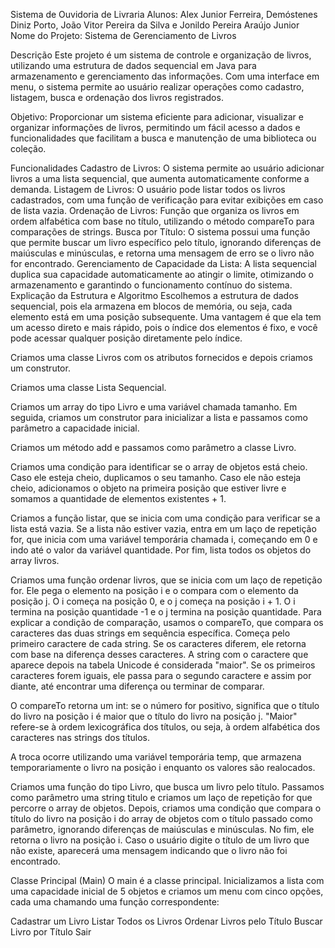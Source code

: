 Sistema de Ouvidoria de Livraria
Alunos: Alex Junior Ferreira, Demóstenes Diniz Porto, João Vitor Pereira da Silva e Jonildo Pereira Araújo Junior
Nome do Projeto: Sistema de Gerenciamento de Livros

Descrição
Este projeto é um sistema de controle e organização de livros, utilizando uma estrutura de dados sequencial em Java para armazenamento e gerenciamento das informações. Com uma interface em menu, o sistema permite ao usuário realizar operações como cadastro, listagem, busca e ordenação dos livros registrados.

Objetivo: Proporcionar um sistema eficiente para adicionar, visualizar e organizar informações de livros, permitindo um fácil acesso a dados e funcionalidades que facilitam a busca e manutenção de uma biblioteca ou coleção.

Funcionalidades
Cadastro de Livros: O sistema permite ao usuário adicionar livros a uma lista sequencial, que aumenta automaticamente conforme a demanda.
Listagem de Livros: O usuário pode listar todos os livros cadastrados, com uma função de verificação para evitar exibições em caso de lista vazia.
Ordenação de Livros: Função que organiza os livros em ordem alfabética com base no título, utilizando o método compareTo para comparações de strings.
Busca por Título: O sistema possui uma função que permite buscar um livro específico pelo título, ignorando diferenças de maiúsculas e minúsculas, e retorna uma mensagem de erro se o livro não for encontrado.
Gerenciamento de Capacidade da Lista: A lista sequencial duplica sua capacidade automaticamente ao atingir o limite, otimizando o armazenamento e garantindo o funcionamento contínuo do sistema.
Explicação da Estrutura e Algoritmo
Escolhemos a estrutura de dados sequencial, pois ela armazena em blocos de memória, ou seja, cada elemento está em uma posição subsequente. Uma vantagem é que ela tem um acesso direto e mais rápido, pois o índice dos elementos é fixo, e você pode acessar qualquer posição diretamente pelo índice.

Criamos uma classe Livros com os atributos fornecidos e depois criamos um construtor.

Criamos uma classe Lista Sequencial.

Criamos um array do tipo Livro e uma variável chamada tamanho. Em seguida, criamos um construtor para inicializar a lista e passamos como parâmetro a capacidade inicial.

Criamos um método add e passamos como parâmetro a classe Livro.

Criamos uma condição para identificar se o array de objetos está cheio. Caso ele esteja cheio, duplicamos o seu tamanho. Caso ele não esteja cheio, adicionamos o objeto na primeira posição que estiver livre e somamos a quantidade de elementos existentes + 1.

Criamos a função listar, que se inicia com uma condição para verificar se a lista está vazia. Se a lista não estiver vazia, entra em um laço de repetição for, que inicia com uma variável temporária chamada i, começando em 0 e indo até o valor da variável quantidade. Por fim, lista todos os objetos do array livros.

Criamos uma função ordenar livros, que se inicia com um laço de repetição for. Ele pega o elemento na posição i e o compara com o elemento da posição j. O i começa na posição 0, e o j começa na posição i + 1. O i termina na posição quantidade -1 e o j termina na posição quantidade. Para explicar a condição de comparação, usamos o compareTo, que compara os caracteres das duas strings em sequência específica. Começa pelo primeiro caractere de cada string. Se os caracteres diferem, ele retorna com base na diferença desses caracteres. A string com o caractere que aparece depois na tabela Unicode é considerada "maior". Se os primeiros caracteres forem iguais, ele passa para o segundo caractere e assim por diante, até encontrar uma diferença ou terminar de comparar.

O compareTo retorna um int: se o número for positivo, significa que o título do livro na posição i é maior que o título do livro na posição j. "Maior" refere-se à ordem lexicográfica dos títulos, ou seja, à ordem alfabética dos caracteres nas strings dos títulos.

A troca ocorre utilizando uma variável temporária temp, que armazena temporariamente o livro na posição i enquanto os valores são realocados.

Criamos uma função do tipo Livro, que busca um livro pelo título. Passamos como parâmetro uma string titulo e criamos um laço de repetição for que percorre o array de objetos. Depois, criamos uma condição que compara o título do livro na posição i do array de objetos com o título passado como parâmetro, ignorando diferenças de maiúsculas e minúsculas. No fim, ele retorna o livro na posição i. Caso o usuário digite o título de um livro que não existe, aparecerá uma mensagem indicando que o livro não foi encontrado.

Classe Principal (Main)
O main é a classe principal. Inicializamos a lista com uma capacidade inicial de 5 objetos e criamos um menu com cinco opções, cada uma chamando uma função correspondente:

Cadastrar um Livro
Listar Todos os Livros
Ordenar Livros pelo Título
Buscar Livro por Título
Sair
